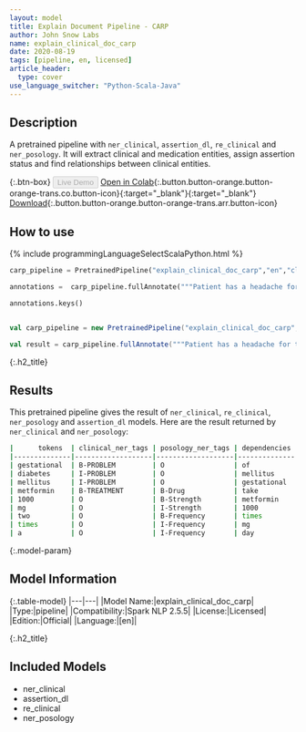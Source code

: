 ```yaml
---
layout: model
title: Explain Document Pipeline - CARP
author: John Snow Labs
name: explain_clinical_doc_carp
date: 2020-08-19
tags: [pipeline, en, licensed]
article_header:
  type: cover
use_language_switcher: "Python-Scala-Java"
---
```


## Description
A pretrained pipeline with ``ner_clinical``, ``assertion_dl``, ``re_clinical`` and ``ner_posology``. It will extract clinical and medication entities, assign assertion status and find relationships between clinical entities.

{:.btn-box}
<button class="button button-orange" disabled>Live Demo</button>
[Open in Colab](https://github.com/JohnSnowLabs/spark-nlp-workshop/blob/master/tutorials/Certification_Trainings/Healthcare/11.Pretrained_Clinical_Pipelines.ipynb){:.button.button-orange.button-orange-trans.co.button-icon}{:target="_blank"}{:target="_blank"}
[Download](https://s3.amazonaws.com/auxdata.johnsnowlabs.com/clinical/models/explain_clinical_doc_carp_en_2.5.5_2.4_1597841630062.zip){:.button.button-orange.button-orange-trans.arr.button-icon}

## How to use

<div class="tabs-box" markdown="1">

{% include programmingLanguageSelectScalaPython.html %}

```python
carp_pipeline = PretrainedPipeline("explain_clinical_doc_carp","en","clinical/models")

annotations =  carp_pipeline.fullAnnotate("""Patient has a headache for the last 2 weeks and appears anxious when she walks fast. No alopecia noted. She denies pain""")[0]

annotations.keys()

```

```scala

val carp_pipeline = new PretrainedPipeline("explain_clinical_doc_carp","en","clinical/models")

val result = carp_pipeline.fullAnnotate("""Patient has a headache for the last 2 weeks and appears anxious when she walks fast. No alopecia noted. She denies pain""")(0)

```
</div>

{:.h2_title}
## Results
This pretrained pipeline gives the result of `ner_clinical`, `re_clinical`, `ner_posology` and `assertion_dl` models. Here are the result returned by `ner_clinical` and `ner_posology`:
```bash
|      tokens  | clinical_ner_tags | posology_ner_tags | dependencies |
|--------------|-------------------|-------------------|--------------|
| gestational  | B-PROBLEM         | O                 | of           |
| diabetes     | I-PROBLEM         | O                 | mellitus     |
| mellitus     | I-PROBLEM         | O                 | gestational  |
| metformin    | B-TREATMENT       | B-Drug            | take         |
| 1000         | O                 | B-Strength        | metformin    |
| mg           | O                 | I-Strength        | 1000         |
| two          | O                 | B-Frequency       | times        |
| times        | O                 | I-Frequency       | mg           |
| a            | O                 | I-Frequency       | day          |
```

{:.model-param}
## Model Information

{:.table-model}
|---|---|
|Model Name:|explain_clinical_doc_carp|
|Type:|pipeline|
|Compatibility:|Spark NLP 2.5.5|
|License:|Licensed|
|Edition:|Official|
|Language:|[en]|

{:.h2_title}
## Included Models 
 - ner_clinical
 - assertion_dl
 - re_clinical
 - ner_posology
 
